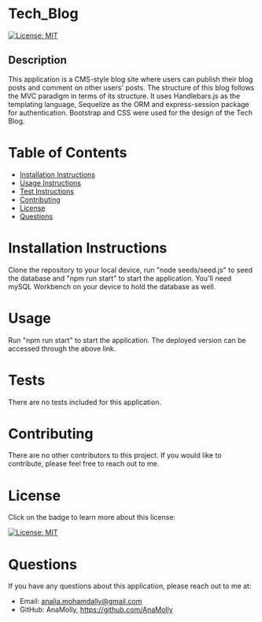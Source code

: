 # Tech_Blog

  [![License: MIT](https://img.shields.io/badge/License-MIT-yellow.svg)](https://opensource.org/licenses/MIT)

  ## Description
  This application is a CMS-style blog site where users can publish their blog posts and comment on other users' posts. The structure of this blog follows the MVC paradigm in terms of its structure. It uses Handlebars.js as the templating language, Sequelize as the ORM and express-session package for authentication. Bootstrap and CSS were used for the design of the Tech Blog.
  ![]()

  # Table of Contents
  - [Installation Instructions](#installation-instructions)
  - [Usage Instructions](#usage)
  - [Test Instructions](#tests)
  - [Contributing](#contributing)
  - [License](#license)
  - [Questions](#questions)

  # Installation Instructions
  Clone the repository to your local device, run "node seeds/seed.js" to seed the database and "npm run start" to start the application. You'll need mySQL Workbench on your device to hold the database as well. 

  # Usage
  Run "npm run start" to start the application. The deployed version can be accessed through the above link.

  # Tests
  There are no tests included for this application.

  # Contributing
  There are no other contributors to this project. If you would like to contribute, please feel free to reach out to me.

  # License
  Click on the badge to learn more about this license:

  [![License: MIT](https://img.shields.io/badge/License-MIT-yellow.svg)](https://opensource.org/licenses/MIT)
  
  # Questions
  If you have any questions about this application, please reach out to me at: 

  - Email: analia.mohamdally@gmail.com
  - GitHub: AnaMolly, https://github.com/AnaMolly
